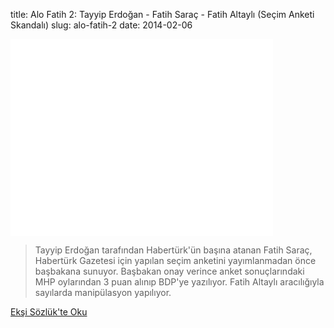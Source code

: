 title: Alo Fatih 2: Tayyip Erdoğan - Fatih Saraç - Fatih Altaylı (Seçim Anketi Skandalı)
slug: alo-fatih-2
date: 2014-02-06

<iframe width="420" height="315" src="//www.youtube-nocookie.com/embed/DO5vazIhl38?rel=0" frameborder="0" allowfullscreen></iframe>

>Tayyip Erdoğan tarafından Habertürk'ün başına atanan Fatih Saraç, Habertürk Gazetesi için yapılan seçim anketini yayımlanmadan önce başbakana sunuyor. Başbakan onay verince anket sonuçlarındaki MHP oylarından 3 puan alınıp BDP'ye yazılıyor. Fatih Altaylı aracılığıyla sayılarda manipülasyon yapılıyor. 

<a class='btn btn-lg btn-success' href='https://eksisozluk.com/fatih-altayli-ve-fatih-sarac-secim-anketi-skandali--4227802'>
    Ekşi Sözlük'te Oku
</a>